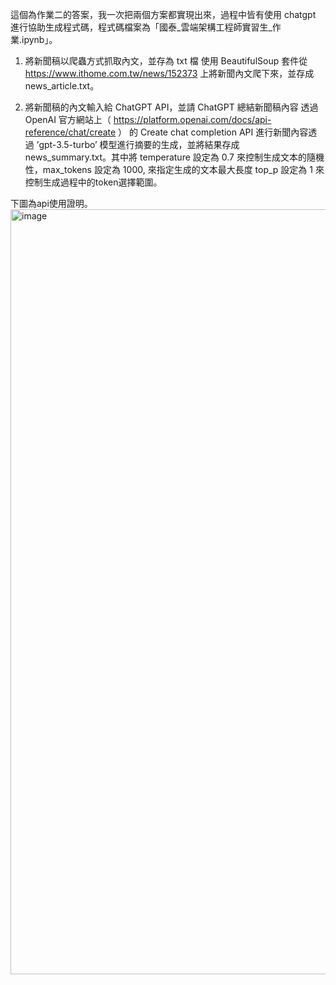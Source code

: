 這個為作業二的答案，我一次把兩個方案都實現出來，過程中皆有使用 chatgpt 進行協助生成程式碼，程式碼檔案為「國泰_雲端架構工程師實習生_作業.ipynb」。


1. 將新聞稿以爬蟲方式抓取內文，並存為 txt 檔
使用 BeautifulSoup 套件從 https://www.ithome.com.tw/news/152373 上將新聞內文爬下來，並存成 news_article.txt。

2. 將新聞稿的內文輸入給 ChatGPT API，並請 ChatGPT 總結新聞稿內容
透過 OpenAI 官方網站上（ https://platform.openai.com/docs/api-reference/chat/create ） 的 Create chat completion API 進行新聞內容透過 ’gpt-3.5-turbo’ 模型進行摘要的生成，並將結果存成 news_summary.txt。其中將 temperature 設定為 0.7 來控制生成文本的隨機性，max_tokens 設定為 1000, 來指定生成的文本最大長度 top_p 設定為 1 來控制生成過程中的token選擇範圍。

下圖為api使用證明。
<img width="1224" alt="image" src="https://github.com/EthanHuang0404/Cathay_Cloud-Strategy_HW/assets/52795694/285d73a5-99cd-415a-a391-be90ad54dd7e">
